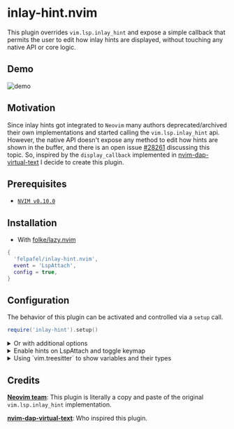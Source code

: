 # inlay-hint.nvim

This plugin overrides `vim.lsp.inlay_hint` and expose a simple callback that permits the user to edit how inlay hints are displayed, without touching any native API or core logic.

## Demo

![demo](https://github.com/felpafel/inlay-hint.nvim/assets/21080902/7f1c1535-cfb1-4020-bee7-55e6a8a67f4d)

## Motivation

Since inlay hints got integrated to `Neovim` many authors deprecated/archived their own implementations and started calling the `vim.lsp.inlay_hint` api. However, the native API doesn't expose any method to edit how hints are shown in the buffer, and there is an open issue [#28261](https://github.com/neovim/neovim/issues/28261) discussing this topic. So, inspired by the `display_callback` implemented in [nvim-dap-virtual-text](https://github.com/theHamsta/nvim-dap-virtual-text) I decide to create this plugin.

## Prerequisites

- [`NVIM v0.10.0`](https://github.com/neovim/neovim/releases/tag/v0.10.0)

## Installation

- With [folke/lazy.nvim](https://github.com/folke/lazy.nvim)

```lua
{
  'felpafel/inlay-hint.nvim',
  event = 'LspAttach',
  config = true,
}
```

## Configuration

The behavior of this plugin can be activated and controlled via a `setup` call.

```lua
require('inlay-hint').setup()
```

<details>
  <summary>
	Or with additional options
  </summary>

> In order to get better completions and type hints inside Neovim, please check [folke/lazydev.nvim](https://github.com/folke/lazydev.nvim). [completion demo](https://github.com/felpafel/inlay-hint.nvim/assets/21080902/6cf9c785-0cb7-43fc-9d40-f1f9c0f6e0fc)

```lua
require('inlay-hint').setup({
  virt_text_pos = 'eol',
  highlight_group = 'LspInlayHint',
  hl_mode = 'combine',
  display_callback = function(line_hints, options, bufnr)
    if options.virt_text_pos == 'inline' then
      local lhint = {}
      for _, hint in pairs(line_hints) do
        local text = ''
        local label = hint.label
        if type(label) == 'string' then
          text = label
        else
          for _, part in ipairs(label) do
            text = text .. part.value
          end
        end
        if hint.paddingLeft then
          text = ' ' .. text
        end
        if hint.paddingRight then
          text = text .. ' '
        end
        lhint[#lhint + 1] =
        { text = text, col = hint.position.character }
      end
      return lhint
    elseif
      options.virt_text_pos == 'eol'
      or options.virt_text_pos == 'right_align'
    then
      local k1 = {}
      local k2 = {}
      table.sort(line_hints, function(a, b)
        return a.position.character < b.position.character
      end)
      for _, hint in pairs(line_hints) do
        local label = hint.label
        local kind = hint.kind
        local text = ''
        if type(label) == 'string' then
          text = label
        else
          for _, part in ipairs(label) do
            text = text .. part.value
          end
        end
        if kind == 1 then
          k1[#k1 + 1] = text:gsub('^:%s*', '')
        else
          k2[#k2 + 1] = text:gsub(':$', '')
        end
      end
      local text = ''
      if #k2 > 0 then
        text = '<- (' .. table.concat(k2, ',') .. ')'
      end
      if #text > 0 then
        text = text .. ' '
      end
      if #k1 > 0 then
        text = text .. '=> ' .. table.concat(k1, ',')
      end

      return text
    end
    return nil
  end,
})
```

</details>

<details>
  <summary>
      Enable hints on LspAttach and toggle keymap
  </summary>

```lua
vim.api.nvim_create_autocmd('LspAttach', {
callback = function(args)
  local bufnr = args.buf ---@type number
  local client = vim.lsp.get_client_by_id(args.data.client_id)
  if client.supports_method('textDocument/inlayHint') then
    vim.lsp.inlay_hint.enable(true, { bufnr = bufnr })
    vim.keymap.set('n', '<leader>i', function()
      vim.lsp.inlay_hint.enable(
        not vim.lsp.inlay_hint.is_enabled({ bufnr = bufnr }),
        { bufnr = bufnr }
      )
    end, { buffer = bufnr })
  end
end,
})
```

</details>

<details>
  <summary>
    Using `vim.treesitter` to show variables and their types
  </summary>

![demo](https://github.com/felpafel/inlay-hint.nvim/assets/21080902/adc45755-0dde-49ae-bc72-daae83a7df7b)

```lua
require('inlay-hint').setup({
virt_text_pos = 'eol',
display_callback = function(line_hints, options, bufnr)
  if options.virt_text_pos == 'eol' then
    local k1 = {}
    local k2 = {}
    table.sort(line_hints, function(a, b)
      return a.position.character < b.position.character
    end)
    for _, hint in pairs(line_hints) do
      local label = hint.label
      local kind = hint.kind
      local node = vim.treesitter.get_node({
        bufnr = bufnr,
        pos = {
          hint.position.line,
          kind == 1 and hint.position.character - 1
            or hint.position.character,
        },
      })
      local node_text = node
      and vim.treesitter.get_node_text(node, 0, {})
      or ''
      local text = ''
      if type(label) == 'string' then
        text = label
      else
        for _, part in ipairs(label) do
          text = text .. part.value
        end
      end
      if kind == 1 then
        k1[#k1 + 1] = node_text .. text:gsub(':%s*', ': ')
      else
        k2[#k2 + 1] = text:gsub(':$', '')
      end
    end
    local text = ''
    if #k2 > 0 then
      text = '<- (' .. table.concat(k2, ',') .. ')'
    end
    if #text > 0 then
      text = text .. ' '
    end
    if #k1 > 0 then
      text = text .. '=> ' .. table.concat(k1, ', ')
    end

    return text
  end
  return nil
end,
})

```

</details>

## Credits

**[Neovim team](https://github.com/orgs/neovim/people)**: This plugin is literally a copy and paste of the original `vim.lsp.inlay_hint` implementation.

**[nvim-dap-virtual-text](https://github.com/theHamsta/nvim-dap-virtual-text)**: Who inspired this plugin.
